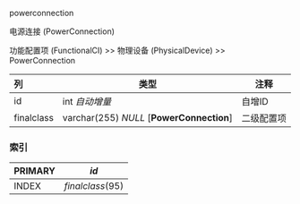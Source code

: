 powerconnection

电源连接 (PowerConnection)

功能配置项 (FunctionalCI) >> 物理设备 (PhysicalDevice) >> PowerConnection



| 列         | 类型                                      | 注释       |
| :--------- | ----------------------------------------- | ---------- |
| id         | int *自动增量*                            | 自增ID     |
| finalclass | varchar(255) *NULL* [**PowerConnection**] | 二级配置项 |

### 索引

| PRIMARY | *id*             |
| :------ | ---------------- |
| INDEX   | *finalclass*(95) |